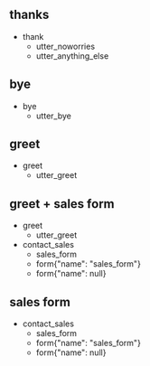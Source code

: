 ## thanks
* thank
    - utter_noworries
    - utter_anything_else

## bye
* bye
    - utter_bye

## greet
* greet
    - utter_greet

## greet + sales form
* greet
    - utter_greet
* contact_sales
    - sales_form 
    - form{"name": "sales_form"}
    - form{"name": null}  


## sales form
* contact_sales
    - sales_form                   <!--Run the sales_form action-->
    - form{"name": "sales_form"}   <!--Activate the form-->
    - form{"name": null}           <!--Deactivate the form-->
